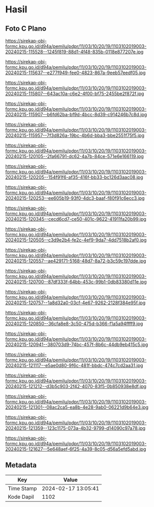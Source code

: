 # Hasil

## Foto C Plano

https://sirekap-obj-formc.kpu.go.id/d94a/pemilu/pdpr/11/03/10/20/19/1103102019003-20240215-115528--1245f819-88d1-4f48-835b-0118e877207e.jpg

https://sirekap-obj-formc.kpu.go.id/d94a/pemilu/pdpr/11/03/10/20/19/1103102019003-20240215-115637--e277f949-fee0-4823-867a-9eeb57eedf05.jpg

https://sirekap-obj-formc.kpu.go.id/d94a/pemilu/pdpr/11/03/10/20/19/1103102019003-20240215-115807--643ac10a-c6e2-4f00-bf75-2455be2f872f.jpg

https://sirekap-obj-formc.kpu.go.id/d94a/pemilu/pdpr/11/03/10/20/19/1103102019003-20240215-115907--b6fd62ba-bf9d-4bcc-8d39-c914246b7c8d.jpg

https://sirekap-obj-formc.kpu.go.id/d94a/pemilu/pdpr/11/03/10/20/19/1103102019003-20240215-115957--7f3d826a-19bc-4b6d-bba3-bbe2551f75f5.jpg

https://sirekap-obj-formc.kpu.go.id/d94a/pemilu/pdpr/11/03/10/20/19/1103102019003-20240215-120105--2fa66791-dc62-4a7b-84ce-571e6e166119.jpg

https://sirekap-obj-formc.kpu.go.id/d94a/pemilu/pdpr/11/03/10/20/19/1103102019003-20240215-120205--154f91f6-af35-416f-bb33-bc126d3aac08.jpg

https://sirekap-obj-formc.kpu.go.id/d94a/pemilu/pdpr/11/03/10/20/19/1103102019003-20240215-120253--ee605b19-93f0-4dc3-baaf-f80f91c6ecc3.jpg

https://sirekap-obj-formc.kpu.go.id/d94a/pemilu/pdpr/11/03/10/20/19/1103102019003-20240215-120345--cecd6cd7-ce50-401c-9622-41911fa20b99.jpg

https://sirekap-obj-formc.kpu.go.id/d94a/pemilu/pdpr/11/03/10/20/19/1103102019003-20240215-120505--c3d9e2b4-fe2c-4ef9-9da7-4dd7518b2af0.jpg

https://sirekap-obj-formc.kpu.go.id/d94a/pemilu/pdpr/11/03/10/20/19/1103102019003-20240215-120557--ae429171-5168-48d7-8a72-b3c59c197dde.jpg

https://sirekap-obj-formc.kpu.go.id/d94a/pemilu/pdpr/11/03/10/20/19/1103102019003-20240215-120700--87df333f-64bb-453c-99b1-0db83380d11e.jpg

https://sirekap-obj-formc.kpu.go.id/d94a/pemilu/pdpr/11/03/10/20/19/1103102019003-20240215-120757--1a8d32a0-03cf-4e67-9262-2128f384e95f.jpg

https://sirekap-obj-formc.kpu.go.id/d94a/pemilu/pdpr/11/03/10/20/19/1103102019003-20240215-120850--36cfa8e8-3c50-475d-b366-f1a5a94ffff9.jpg

https://sirekap-obj-formc.kpu.go.id/d94a/pemilu/pdpr/11/03/10/20/19/1103102019003-20240215-120941--380703d9-74bc-457f-8b6c-44db9eb415c5.jpg

https://sirekap-obj-formc.kpu.go.id/d94a/pemilu/pdpr/11/03/10/20/19/1103102019003-20240215-121117--e5ae0d80-9f6c-481f-bbdc-474c7cd2aa31.jpg

https://sirekap-obj-formc.kpu.go.id/d94a/pemilu/pdpr/11/03/10/20/19/1103102019003-20240215-121212--d3b5c903-2f42-4070-83f5-0b850938e8df.jpg

https://sirekap-obj-formc.kpu.go.id/d94a/pemilu/pdpr/11/03/10/20/19/1103102019003-20240215-121301--08ac2ca5-ea8b-4e28-9ab0-06221d9b64e3.jpg

https://sirekap-obj-formc.kpu.go.id/d94a/pemilu/pdpr/11/03/10/20/19/1103102019003-20240215-121359--123c1175-073a-4b32-9799-d14090c97a78.jpg

https://sirekap-obj-formc.kpu.go.id/d94a/pemilu/pdpr/11/03/10/20/19/1103102019003-20240215-121627--5e648aef-6f25-4a39-8c05-d56a5efd5abd.jpg


## Metadata

| Key        | Value               |
| ---------- | ------------------- |
| Time Stamp | 2024-02-17 13:05:41 |
| Kode Dapil | 1102                |



